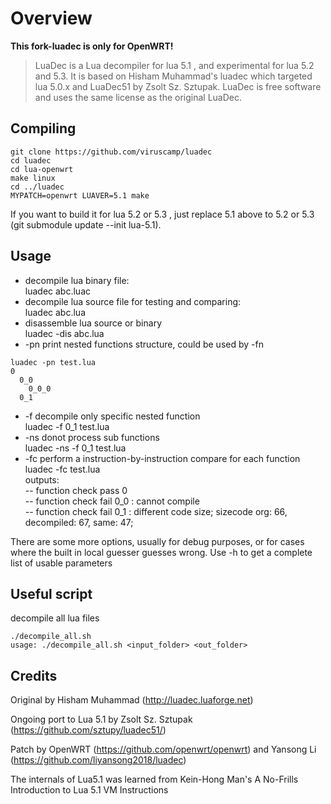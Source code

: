 Overview
========
**This fork-luadec is only for OpenWRT!**

> LuaDec is a Lua decompiler for lua 5.1 , and experimental for lua 5.2 and 5.3. It is based on Hisham Muhammad's luadec which targeted lua 5.0.x and LuaDec51 by Zsolt Sz. Sztupak. LuaDec is free software and uses the same license as the original LuaDec.


Compiling
---------
```
git clone https://github.com/viruscamp/luadec
cd luadec
cd lua-openwrt
make linux
cd ../luadec
MYPATCH=openwrt LUAVER=5.1 make
```

If you want to build it for lua 5.2 or 5.3 , just replace 5.1 above to 5.2 or 5.3 (git submodule update --init lua-5.1).

Usage
-----
* decompile lua binary file:  
  luadec abc.luac  
* decompile lua source file for testing and comparing:  
    luadec abc.lua  
* disassemble lua source or binary  
    luadec -dis abc.lua  
* -pn print nested functions structure, could be used by -fn  
```shell
luadec -pn test.lua
0
  0_0
    0_0_0
  0_1
```
* -f decompile only specific nested function  
    luadec -f 0_1 test.lua  
* -ns donot process sub functions  
    luadec -ns -f 0_1 test.lua  
* -fc perform a instruction-by-instruction compare for each function  
    luadec -fc test.lua  
outputs:  
-- function check pass 0  
-- function check fail 0_0 : cannot compile  
-- function check fail 0_1 :  different code size; sizecode org: 66, decompiled: 67, same: 47;   

There are some more options, usually for debug purposes, or for cases where the built in local guesser guesses wrong.
Use -h to get a complete list of usable parameters


Useful script
-------------
decompile all lua files
```shell
./decompile_all.sh 
usage: ./decompile_all.sh <input_folder> <out_folder>
```

Credits
-------

Original by Hisham Muhammad (http://luadec.luaforge.net)
 
Ongoing port to Lua 5.1 by Zsolt Sz. Sztupak (https://github.com/sztupy/luadec51/)

Patch by OpenWRT (https://github.com/openwrt/openwrt) and Yansong Li (https://github.com/liyansong2018/luadec)

The internals of Lua5.1 was learned from Kein-Hong Man's A No-Frills Introduction to Lua 5.1 VM Instructions
